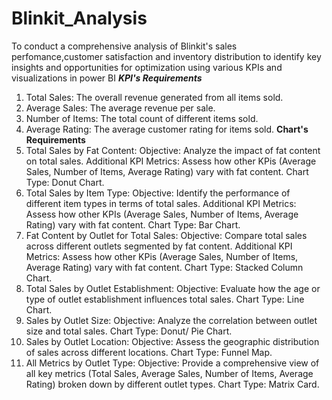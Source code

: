 # Blinkit_Analysis
To conduct a comprehensive analysis of Blinkit's sales perfomance,customer satisfaction and inventory distribution to identify key insights and opportunities for optimization using various KPIs and visualizations in power BI
   ***KPI's Requirements***
1. Total Sales: The overall revenue generated from all items sold.
2. Average Sales: The average revenue per sale.
3. Number of Items: The total count of different items sold.
4. Average Rating: The average customer rating for items sold.
   **Chart's Requirements**
1. Total Sales by Fat Content:
Objective: Analyze the impact of fat content on total sales.
Additional KPI Metrics: Assess how other KPis (Average Sales, Number of Items, Average Rating) vary with fat content.
Chart Type: Donut Chart.
2. Total Sales by Item Type:
Objective: Identify the performance of different item types in terms of total sales.
Additional KPI Metrics: Assess how other KPIs (Average Sales, Number of Items, Average Rating) vary with fat content.
Chart Type: Bar Chart.
3. Fat Content by Outlet for Total Sales:
Objective: Compare total sales across different outlets segmented by fat content.
Additional KPI Metrics: Assess how other KPis (Average Sales, Number of Items, Average Rating) vary with fat content.
Chart Type: Stacked Column Chart.
4. Total Sales by Outlet Establishment:
Objective: Evaluate how the age or type of outlet establishment influences total sales.
Chart Type: Line Chart.
5. Sales by Outlet Size:
Objective: Analyze the correlation between outlet size and total sales.
Chart Type: Donut/ Pie Chart.
6. Sales by Outlet Location:
Objective: Assess the geographic distribution of sales across different locations.
Chart Type: Funnel Map.
7. All Metrics by Outlet Type:
Objective: Provide a comprehensive view of all key metrics (Total Sales, Average Sales, Number of Items, Average Rating)
broken down by different outlet types.
Chart Type: Matrix Card.
